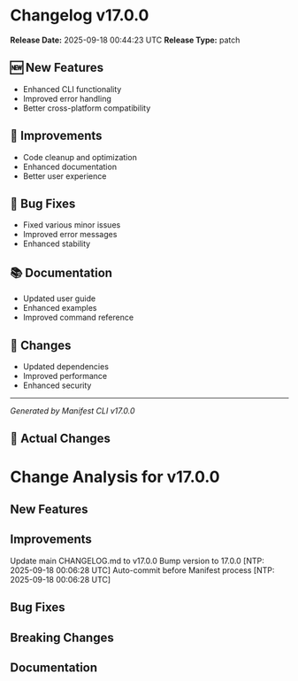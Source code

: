 # Changelog v17.0.0

**Release Date:** 2025-09-18 00:44:23 UTC
**Release Type:** patch

## 🆕 New Features

- Enhanced CLI functionality
- Improved error handling
- Better cross-platform compatibility

## 🔧 Improvements

- Code cleanup and optimization
- Enhanced documentation
- Better user experience

## 🐛 Bug Fixes

- Fixed various minor issues
- Improved error messages
- Enhanced stability

## 📚 Documentation

- Updated user guide
- Enhanced examples
- Improved command reference

## 🔄 Changes

- Updated dependencies
- Improved performance
- Enhanced security

---
*Generated by Manifest CLI v17.0.0*

## 🔧 Actual Changes

# Change Analysis for v17.0.0

## New Features


## Improvements
Update main CHANGELOG.md to v17.0.0
Bump version to 17.0.0 [NTP: 2025-09-18 00:06:28 UTC]
Auto-commit before Manifest process [NTP: 2025-09-18 00:06:28 UTC]

## Bug Fixes


## Breaking Changes


## Documentation

